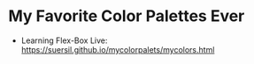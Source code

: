 # My Favorite Color Palettes Ever
- Learning Flex-Box
Live: https://suersil.github.io/mycolorpalets/mycolors.html
